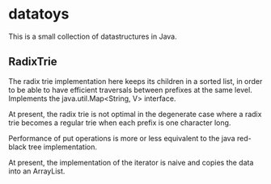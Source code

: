 # datatoys

This is a small collection of datastructures in Java.

## RadixTrie

The radix trie implementation here keeps its children in a sorted list, in order to be able to 
have efficient traversals between prefixes at the same level. Implements the java.util.Map<String, V> interface.

At present, the radix trie is not optimal in the degenerate case where a radix trie becomes a regular trie when 
each prefix is one character long.

Performance of put operations is more or less equivalent to the java red-black tree implementation.

At present, the implementation of the iterator is naive and copies the data into an ArrayList.
